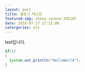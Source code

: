 ```yaml
---
layout: post
title: 블로그 테스트
featured-img: shane-rounce-205187
date: 2018-07-27 17:12:00
catergories: etc
---
```

test입니다.
```java
if(1)
{
  System.out.println("HelloWorld");
}
````

